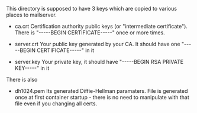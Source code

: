This directory is supposed to have 3 keys which are copied to various places to mailserver.
 
 - ca.crt
   Certification authority public keys (or "intermediate certificate"). There is 
   "-----BEGIN CERTIFICATE-----" once or more times.
   
 - server.crt
   Your public key generated by your CA. It should have one "-----BEGIN CERTIFICATE-----"
   in it
   
 - server.key
   Your private key, it should have "-----BEGIN RSA PRIVATE KEY-----" in it


There is also
 - dh1024.pem
   Its generated Diffie-Hellman paramaters. File is generated once at first container startup - there is no need to manipulate with that file even if you changing all certs.